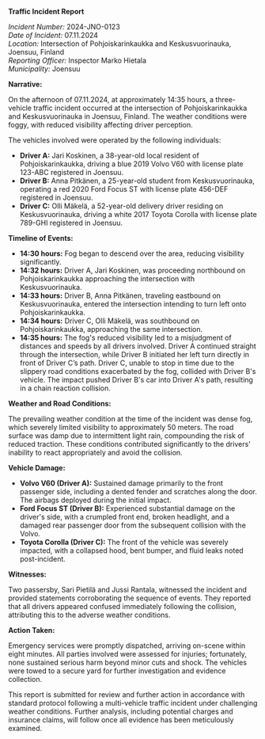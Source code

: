 **Traffic Incident Report**

*Incident Number:* 2024-JNO-0123  
*Date of Incident:* 07.11.2024  
*Location:* Intersection of Pohjoiskarinkaukka and Keskusvuorinauka, Joensuu, Finland  
*Reporting Officer:* Inspector Marko Hietala  
*Municipality:* Joensuu  

**Narrative:**

On the afternoon of 07.11.2024, at approximately 14:35 hours, a three-vehicle traffic incident occurred at the intersection of Pohjoiskarinkaukka and Keskusvuorinauka in Joensuu, Finland. The weather conditions were foggy, with reduced visibility affecting driver perception.

The vehicles involved were operated by the following individuals:
- **Driver A:** Jari Koskinen, a 38-year-old local resident of Pohjoiskarinkaukka, driving a blue 2019 Volvo V60 with license plate 123-ABC registered in Joensuu.
- **Driver B:** Anna Pitkänen, a 25-year-old student from Keskusvuorinauka, operating a red 2020 Ford Focus ST with license plate 456-DEF registered in Joensuu.
- **Driver C:** Olli Mäkelä, a 52-year-old delivery driver residing on Keskusvuorinauka, driving a white 2017 Toyota Corolla with license plate 789-GHI registered in Joensuu.

**Timeline of Events:**

- **14:30 hours:** Fog began to descend over the area, reducing visibility significantly.
- **14:32 hours:** Driver A, Jari Koskinen, was proceeding northbound on Pohjoiskarinkaukka approaching the intersection with Keskusvuorinauka.
- **14:33 hours:** Driver B, Anna Pitkänen, traveling eastbound on Keskusvuorinauka, entered the intersection intending to turn left onto Pohjoiskarinkaukka.
- **14:34 hours:** Driver C, Olli Mäkelä, was southbound on Pohjoiskarinkaukka, approaching the same intersection.
- **14:35 hours:** The fog's reduced visibility led to a misjudgment of distances and speeds by all drivers involved. Driver A continued straight through the intersection, while Driver B initiated her left turn directly in front of Driver C’s path. Driver C, unable to stop in time due to the slippery road conditions exacerbated by the fog, collided with Driver B's vehicle. The impact pushed Driver B's car into Driver A's path, resulting in a chain reaction collision.

**Weather and Road Conditions:**

The prevailing weather condition at the time of the incident was dense fog, which severely limited visibility to approximately 50 meters. The road surface was damp due to intermittent light rain, compounding the risk of reduced traction. These conditions contributed significantly to the drivers' inability to react appropriately and avoid the collision.

**Vehicle Damage:**

- **Volvo V60 (Driver A):** Sustained damage primarily to the front passenger side, including a dented fender and scratches along the door. The airbags deployed during the initial impact.
- **Ford Focus ST (Driver B):** Experienced substantial damage on the driver's side, with a crumpled front end, broken headlight, and a damaged rear passenger door from the subsequent collision with the Volvo.
- **Toyota Corolla (Driver C):** The front of the vehicle was severely impacted, with a collapsed hood, bent bumper, and fluid leaks noted post-incident.

**Witnesses:**

Two passersby, Sari Pietilä and Jussi Rantala, witnessed the incident and provided statements corroborating the sequence of events. They reported that all drivers appeared confused immediately following the collision, attributing this to the adverse weather conditions.

**Action Taken:**

Emergency services were promptly dispatched, arriving on-scene within eight minutes. All parties involved were assessed for injuries; fortunately, none sustained serious harm beyond minor cuts and shock. The vehicles were towed to a secure yard for further investigation and evidence collection.

This report is submitted for review and further action in accordance with standard protocol following a multi-vehicle traffic incident under challenging weather conditions. Further analysis, including potential charges and insurance claims, will follow once all evidence has been meticulously examined.